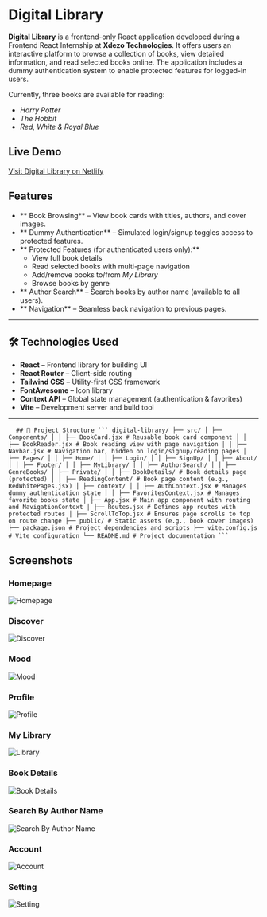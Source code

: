 # Digital Library

**Digital Library** is a frontend-only React application developed during a Frontend React Internship at **Xdezo Technologies**. It offers users an interactive platform to browse a collection of books, view detailed information, and read selected books online. The application includes a dummy authentication system to enable protected features for logged-in users.

Currently, three books are available for reading:  
- *Harry Potter*  
- *The Hobbit*  
- *Red, White & Royal Blue*

## Live Demo

[Visit Digital Library on Netlify](https://digital-library-books.netlify.app)


##  Features

- ** Book Browsing** – View book cards with titles, authors, and cover images.
- ** Dummy Authentication** – Simulated login/signup toggles access to protected features.
- ** Protected Features (for authenticated users only):**
  - View full book details
  - Read selected books with multi-page navigation
  - Add/remove books to/from *My Library*
  - Browse books by genre
- ** Author Search** – Search books by author name (available to all users).
- ** Navigation** – Seamless back navigation to previous pages.

---

## 🛠️ Technologies Used

- **React** – Frontend library for building UI
- **React Router** – Client-side routing
- **Tailwind CSS** – Utility-first CSS framework
- **FontAwesome** – Icon library
- **Context API** – Global state management (authentication & favorites)
- **Vite** – Development server and build tool

---

<pre> <code> ## 📂 Project Structure ``` digital-library/ ├── src/ │ ├── Components/ │ │ ├── BookCard.jsx # Reusable book card component │ │ ├── BookReader.jsx # Book reading view with page navigation │ │ ├── Navbar.jsx # Navigation bar, hidden on login/signup/reading pages │ ├── Pages/ │ │ ├── Home/ │ │ ├── Login/ │ │ ├── SignUp/ │ │ ├── About/ │ │ ├── Footer/ │ │ ├── MyLibrary/ │ │ ├── AuthorSearch/ │ │ ├── GenreBooks/ │ ├── Private/ │ │ ├── BookDetails/ # Book details page (protected) │ │ ├── ReadingContent/ # Book page content (e.g., RedWhitePages.jsx) │ ├── context/ │ │ ├── AuthContext.jsx # Manages dummy authentication state │ │ ├── FavoritesContext.jsx # Manages favorite books state │ ├── App.jsx # Main app component with routing and NavigationContext │ ├── Routes.jsx # Defines app routes with protected routes │ ├── ScrollToTop.jsx # Ensures page scrolls to top on route change ├── public/ # Static assets (e.g., book cover images) ├── package.json # Project dependencies and scripts ├── vite.config.js # Vite configuration └── README.md # Project documentation ``` </code> </pre>

## Screenshots

###  Homepage
![Homepage](public/home.png)

### Discover 
![Discover](public/discover.png)

###  Mood 
![Mood](public/Mood.png)

###  Profile
![Profile](public/profile.png)

###  My Library
![Library](public/library.png)

###  Book Details
![Book Details](public/detail.png)


###  Search By Author Name
![Search By Author Name](public/author.png)

###  Account
![Account](public/account.png)


### Setting
![Setting](public/setting.png)



